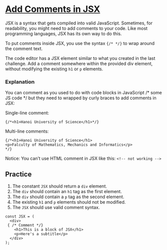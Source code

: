 # [Add Comments in JSX](https://www.freecodecamp.org/learn/front-end-development-libraries/react/add-comments-in-jsx)

JSX is a syntax that gets compiled into valid JavaScript. Sometimes, for readability, you might need to add comments to your code. Like most programming languages, JSX has its own way to do this.

To put comments inside JSX, you use the syntax `{/* */}` to wrap around the comment text.

The code editor has a JSX element similar to what you created in the last challenge. Add a comment somewhere within the provided div element, without modifying the existing `h1` or `p` elements.


### Explanation
You can comment as you used to do with code blocks in JavaScript /* some JS code */ but they need to wrapped by curly braces to add comments in JSX:

Single-line comment:

```
{/*<h1>Hanoi University of Science</h1>*/}
```

Multi-line comments:
```
{/*<h1>Hanoi University of Science</h1>
<p>Falculty of Mathematics, Mechanics and Informatics</p>  
*/}
```
Notice: You can’t use HTML comment in JSX like this:
`<!-- not working -->`

## Practice
1. The constant `JSX` should return a `div` element.
2. The `div` should contain an `h1` tag as the first element.
3. The `div` should contain a `p` tag as the second element.
4. The existing `h1` and `p` elements should not be modified.
5. The `JSX` should use valid comment syntax. 

   
```
const JSX = (
  <div>
 { /* Comment */}
    <h1>This is a block of JSX</h1>
    <p>Here's a subtitle</p>
  </div>
);
```
